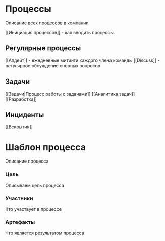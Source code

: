 # Процессы
Описание всех процессов в компании

[[Инициация процессов]] - как вводить процессы.

## Регулярные процессы
[[Апдейт]] - ежедневные митинги каждого члена команды
[[Discuss]] - регулярное обсуждение спорных вопросов

## Задачи
[[Задачи|Процесс работы с задачами]]
[[Аналитика задач]]
[[Разработка]]

## Инциденты
[[Вскрытия]]

# Шаблон процесса
Описание процесса
### Цель
Описываем цель процесса
### Участники
Кто участвует в процессе
### Артефакты
Что является результатом процесса
